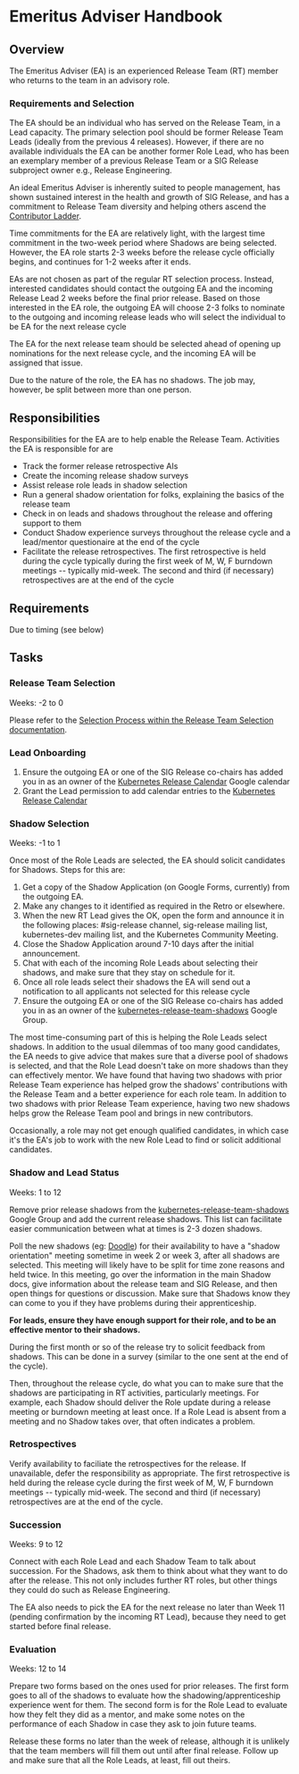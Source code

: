 # Emeritus Adviser Handbook

## Overview

The Emeritus Adviser (EA) is an experienced Release Team (RT) member who returns to the team in an advisory role.

### Requirements and Selection
The EA should be an individual who has served on the Release Team, in a Lead capacity. The primary selection pool should be former Release Team Leads (ideally from the previous 4 releases). However, if there are no available individuals the EA can be another former Role Lead, who has been an exemplary member of a previous Release Team or a SIG Release subproject owner e.g., Release Engineering.

An ideal Emeritus Adviser is inherently suited to people management, has shown sustained interest in the health and growth of SIG Release, and has a commitment to Release Team diversity and helping others ascend the [Contributor Ladder](https://git.k8s.io/community/community-membership.md).

Time commitments for the EA are relatively light, with the largest time commitment in the two-week period where Shadows are being selected.  However, the EA role starts 2-3 weeks before the release cycle officially begins, and continues for 1-2 weeks after it ends.

EAs are not chosen as part of the regular RT selection process. Instead, interested candidates should contact the outgoing EA and the incoming Release Lead 2 weeks before the final prior release. Based on those interested in the EA role, the outgoing EA will choose 2-3 folks to nominate to the outgoing and incoming release leads who will select the individual to be EA for the next release cycle 

The EA for the next release team should be selected ahead of opening up nominations for the next release cycle, and the incoming EA will be assigned that issue. 

Due to the nature of the role, the EA has no shadows. The job may, however, be split between more than one person.

## Responsibilities
Responsibilities for the EA are to help enable the Release Team. Activities the EA is responsible for are 

* Track the former release retrospective AIs 
* Create the incoming release shadow surveys 
* Assist release role leads in shadow selection 
* Run a general shadow orientation for folks, explaining the basics of the release team 
* Check in on leads and shadows throughout the release and offering support to them 
* Conduct Shadow experience surveys throughout the release cycle and a lead/mentor questionaire at the end of the cycle
* Facilitate the release retrospectives. The first retrospective is held during the cycle typically during the first week of M, W, F burndown meetings -- typically mid-week. The second and third (if necessary) retrospectives are at the end of the cycle

## Requirements

Due to timing (see below) 

## Tasks

### Release Team Selection

Weeks: -2 to 0

Please refer to the [Selection Process within the Release Team Selection documentation](/release-team/release-team-selection.md#selection-process).

### Lead Onboarding

1. Ensure the outgoing EA or one of the SIG Release co-chairs has added you in as an owner of the [Kubernetes Release Calendar](https://bit.ly/k8s-release-cal) Google calendar
2. Grant the Lead permission to add calendar entries to the [Kubernetes Release Calendar](https://bit.ly/k8s-release-cal)

### Shadow Selection

Weeks: -1 to 1

Once most of the Role Leads are selected, the EA should solicit candidates for Shadows.  Steps for this are:

1. Get a copy of the Shadow Application (on Google Forms, currently) from the outgoing EA.
2. Make any changes to it identified as required in the Retro or elsewhere.
3. When the new RT Lead gives the OK, open the form and announce it in the following places: #sig-release channel, sig-release mailing list, kubernetes-dev mailing list, and the Kubernetes Community Meeting.
4. Close the Shadow Application around 7-10 days after the initial announcement.
5. Chat with each of the incoming Role Leads about selecting their shadows, and make sure that they stay on schedule for it.
6. Once all role leads select their shadows the EA will send out a notification to all applicants not selected for this release cycle 
7. Ensure the outgoing EA or one of the SIG Release co-chairs has added you in as an owner of the [kubernetes-release-team-shadows](https://groups.google.com/a/kubernetes.io/g/release-team-shadows) Google Group.

The most time-consuming part of this is helping the Role Leads select shadows. In addition to the usual dilemmas of too 
many good candidates, the EA needs to give advice that makes sure that a diverse pool of shadows is selected, and that 
the Role Lead doesn't take on more shadows than they can effectively mentor. We have found that having two shadows with 
prior Release Team experience has helped grow the shadows' contributions with the Release Team and a better experience 
for each role team. In addition to two shadows with prior Release Team experience, having two new shadows helps grow the 
Release Team pool and brings in new contributors.

Occasionally, a role may not get enough qualified candidates, in which case it's the EA's job to work with the new Role Lead to find or solicit additional candidates.

### Shadow and Lead Status 

Weeks: 1 to 12

Remove prior release shadows from the [kubernetes-release-team-shadows](https://groups.google.com/a/kubernetes.io/g/release-team-shadows) Google Group and add the current release shadows.  This list can facilitate easier communication between what at times is 2-3 dozen shadows.

Poll the new shadows (eg: [Doodle](Doodle.com)) for their availability to have a "shadow orientation" meeting sometime in week 2 or week 3, after all shadows are selected.  This meeting will likely have to be split for time zone reasons and held twice.  In this meeting, go over the information in the main Shadow docs, give information about the release team and SIG Release, and then open things for questions or discussion. Make sure that Shadows know they can come to you if they have problems during their apprenticeship.

**For leads, ensure they have enough support for their role, and to be an effective mentor to their shadows.**

During the first month or so of the release try to solicit feedback from shadows. This can be done in a survey (similar to the one sent at the end of the cycle).  

Then, throughout the release cycle, do what you can to make sure that the shadows are participating in RT activities, particularly meetings. For example, each Shadow should deliver the Role update during a release meeting or burndown meeting at least once. If a Role Lead is absent from a meeting and no Shadow takes over, that often indicates a problem.

### Retrospectives

Verify availability to faciliate the retrospectives for the release. If unavailable, defer the responsibility as appropriate. The first retrospective is held during the release cycle during the first week of M, W, F burndown meetings -- typically mid-week. The second and third (if necessary) retrospectives are at the end of the cycle.


### Succession

Weeks: 9 to 12

Connect with each Role Lead and each Shadow Team to talk about succession. For the Shadows, ask them to think about what they want to do after the release. This not only includes further RT roles, but other things they could do such as Release Engineering.

The EA also needs to pick the EA for the next release no later than Week 11 (pending confirmation by the incoming RT Lead), because they need to get started before final release.  

### Evaluation

Weeks: 12 to 14

Prepare two forms based on the ones used for prior releases. The first form goes to all of the shadows to evaluate how the shadowing/apprenticeship experience went for them. The second form is for the Role Lead to evaluate how they felt they did as a mentor, and make some notes on the performance of each Shadow in case they ask to join future teams.

Release these forms no later than the week of release, although it is unlikely that the team members will fill them out until after final release. Follow up and make sure that all the Role Leads, at least, fill out theirs.
